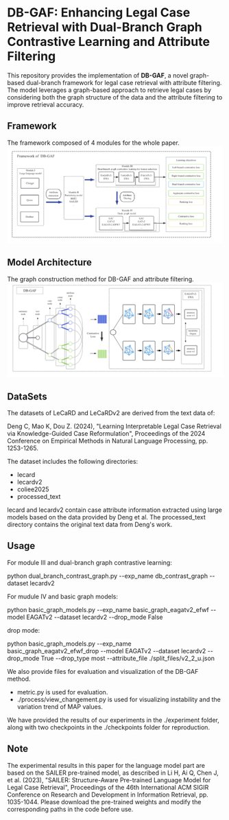 
# DB-GAF: Enhancing Legal Case Retrieval with Dual-Branch Graph Contrastive Learning and Attribute Filtering
This repository provides the implementation of **DB-GAF**, a novel graph-based dual-branch framework for legal case retrieval with attribute filtering. The model leverages a graph-based approach to retrieve legal cases by considering both the graph structure of the data and the attribute filtering to improve retrieval accuracy.


## Framework
The framework composed of 4 modules for the whole paper.
![Framework](images/framework.jpg)
## Model Architecture
The graph construction method for DB-GAF and attribute filtering.
![DB-GAF Architecture](images/db-gaf.jpg)

## DataSets

The datasets of LeCaRD and LeCaRDv2 are derived from the text data of:

Deng C, Mao K, Dou Z. (2024), "Learning Interpretable Legal Case Retrieval via Knowledge-Guided Case Reformulation", Proceedings of the 2024 Conference on Empirical Methods in Natural Language Processing, pp. 1253-1265.

The dataset includes the following directories:

- lecard
- lecardv2
- coliee2025
- processed_text

lecard and lecardv2 contain case attribute information extracted using large models based on the data provided by Deng et al. The processed_text directory contains the original text data from Deng's work.

## Usage

For module III and dual-branch graph contrastive learning:

python dual_branch_contrast_graph.py --exp_name db_contrast_graph --dataset lecardv2

For mudule IV and basic graph models:

python basic_graph_models.py --exp_name basic_graph_eagatv2_efwf --model EAGATv2 --dataset lecardv2 --drop_mode False

drop mode:

python basic_graph_models.py --exp_name basic_graph_eagatv2_efwf_drop --model EAGATv2 --dataset lecardv2 --drop_mode True --drop_type most --attribute_file ./split_files/v2_2_u.json


We also provide files for evaluation and visualization of the DB-GAF method.
- metric.py is used for evaluation.
- ./process/view_changement.py is used for visualizing instability and the variation trend of MAP values.

We have provided the results of our experiments in the ./experiment folder, along with two checkpoints in the ./checkpoints folder for reproduction.

## Note
The experimental results in this paper for the language model part are based on the SAILER pre-trained model, as described in Li H, Ai Q, Chen J, et al. (2023), "SAILER: Structure-Aware Pre-trained Language Model for Legal Case Retrieval", Proceedings of the 46th International ACM SIGIR Conference on Research and Development in Information Retrieval, pp. 1035-1044. Please download the pre-trained weights and modify the corresponding paths in the code before use.





